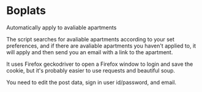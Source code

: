 # Boplats
Automatically apply to avaliable apartments

The script searches for avaliable apartments according to your set preferences, and if there are avaliable apartments you haven't applied to, it will apply and then send you an email with a link to the apartment.

It uses Firefox geckodriver to open a Firefox window to login and save the cookie, but it's probably easier to use requests and beautiful soup.

You need to edit the post data, sign in user id/password, and email.
